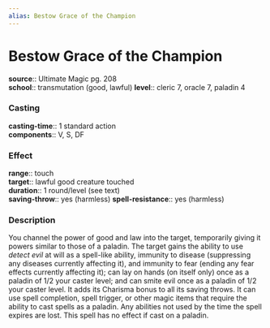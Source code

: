 ```yaml
---
alias: Bestow Grace of the Champion
---
```


# Bestow Grace of the Champion 

**source**:: Ultimate Magic pg. 208  
**school**:: transmutation (good, lawful)
**level**:: cleric 7, oracle 7, paladin 4

### Casting 

**casting-time**:: 1 standard action  
**components**:: V, S, DF

### Effect 

**range**:: touch  
**target**:: lawful good creature touched  
**duration**:: 1 round/level (see text)  
**saving-throw**:: yes (harmless)
**spell-resistance**:: yes (harmless)

### Description 

You channel the power of good and law into the target, temporarily giving it powers similar to those of a paladin. The target gains the ability to use *detect evil* at will as a spell-like ability, immunity to disease (suppressing any diseases currently affecting it), and immunity to fear (ending any fear effects currently affecting it); can lay on hands (on itself only) once as a paladin of 1/2 your caster level; and can smite evil once as a paladin of 1/2 your caster level. It adds its Charisma bonus to all its saving throws. It can use spell completion, spell trigger, or other magic items that require the ability to cast spells as a paladin. Any abilities not used by the time the spell expires are lost. This spell has no effect if cast on a paladin.
